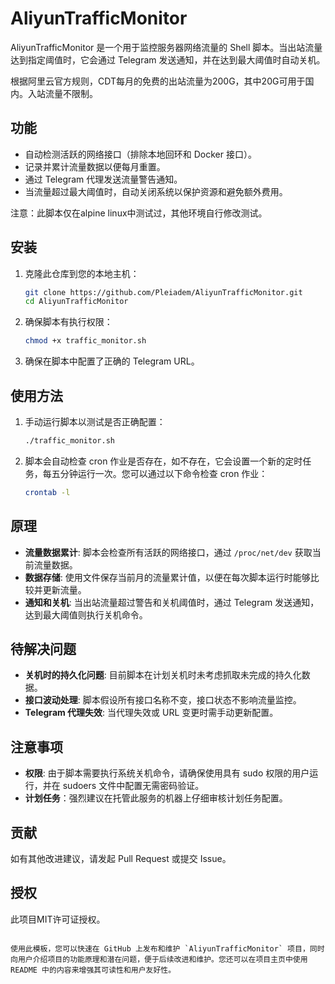 # AliyunTrafficMonitor

AliyunTrafficMonitor 是一个用于监控服务器网络流量的 Shell 脚本。当出站流量达到指定阈值时，它会通过 Telegram 发送通知，并在达到最大阈值时自动关机。

根据阿里云官方规则，CDT每月的免费的出站流量为200G，其中20G可用于国内。入站流量不限制。


## 功能

- 自动检测活跃的网络接口（排除本地回环和 Docker 接口）。
- 记录并累计流量数据以便每月重置。
- 通过 Telegram 代理发送流量警告通知。
- 当流量超过最大阈值时，自动关闭系统以保护资源和避免额外费用。

注意：此脚本仅在alpine linux中测试过，其他环境自行修改测试。

## 安装

1. 克隆此仓库到您的本地主机：

   ```bash
   git clone https://github.com/Pleiadem/AliyunTrafficMonitor.git
   cd AliyunTrafficMonitor

2. 确保脚本有执行权限：
   ```bash
   chmod +x traffic_monitor.sh

3. 确保在脚本中配置了正确的 Telegram URL。

## 使用方法

1. 手动运行脚本以测试是否正确配置：

   ```bash
   ./traffic_monitor.sh
   ```

2. 脚本会自动检查 cron 作业是否存在，如不存在，它会设置一个新的定时任务，每五分钟运行一次。您可以通过以下命令检查 cron 作业：

   ```bash
   crontab -l
   ```

## 原理

- **流量数据累计**: 脚本会检查所有活跃的网络接口，通过 `/proc/net/dev` 获取当前流量数据。
- **数据存储**: 使用文件保存当前月的流量累计值，以便在每次脚本运行时能够比较并更新流量。
- **通知和关机**: 当出站流量超过警告和关机阈值时，通过 Telegram 发送通知，达到最大阈值则执行关机命令。

## 待解决问题

- **关机时的持久化问题**: 目前脚本在计划关机时未考虑抓取未完成的持久化数据。
- **接口波动处理**: 脚本假设所有接口名称不变，接口状态不影响流量监控。
- **Telegram 代理失效**: 当代理失效或 URL 变更时需手动更新配置。

## 注意事项

- **权限**: 由于脚本需要执行系统关机命令，请确保使用具有 sudo 权限的用户运行，并在 sudoers 文件中配置无需密码验证。
- **计划任务**：强烈建议在托管此服务的机器上仔细审核计划任务配置。

## 贡献

如有其他改进建议，请发起 Pull Request 或提交 Issue。

## 授权

此项目MIT许可证授权。
```

使用此模板，您可以快速在 GitHub 上发布和维护 `AliyunTrafficMonitor` 项目，同时向用户介绍项目的功能原理和潜在问题，便于后续改进和维护。您还可以在项目主页中使用 README 中的内容来增强其可读性和用户友好性。
